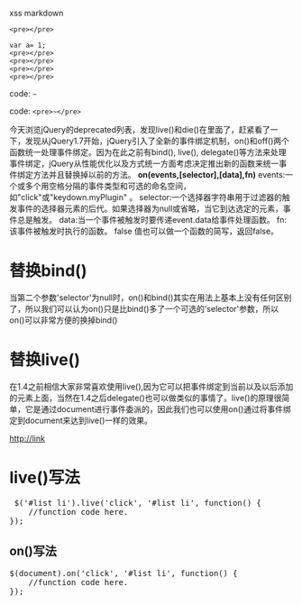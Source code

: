 xss markdown

```
<pre></pre>
```

    var a= 1;
    <pre></pre>
    <pre></pre>
    <pre></pre>
    <pre></pre>



code: `~`

code: `<pre>~</pre>`


今天浏览jQuery的deprecated列表，发现live()和die()在里面了，赶紧看了一下，发现从jQuery1.7开始，jQuery引入了全新的事件绑定机制，on()和off()两个函数统一处理事件绑定。因为在此之前有bind(), live(), delegate()等方法来处理事件绑定，jQuery从性能优化以及方式统一方面考虑决定推出新的函数来统一事件绑定方法并且替换掉以前的方法。 **on(events,[selector],[data],fn)** events:一个或多个用空格分隔的事件类型和可选的命名空间，如"click"或"keydown.myPlugin" 。 selector:一个选择器字符串用于过滤器的触发事件的选择器元素的后代。如果选择器为null或省略，当它到达选定的元素，事件总是触发。 data:当一个事件被触发时要传递event.data给事件处理函数。 fn:该事件被触发时执行的函数。 false 值也可以做一个函数的简写，返回false。

# 替换bind()

当第二个参数'selector'为null时，on()和bind()其实在用法上基本上没有任何区别了，所以我们可以认为on()只是比bind()多了一个可选的'selector'参数，所以on()可以非常方便的换掉bind()

# 替换live()

在1.4之前相信大家非常喜欢使用live(),因为它可以把事件绑定到当前以及以后添加的元素上面，当然在1.4之后delegate()也可以做类似的事情了。live()的原理很简单，它是通过document进行事件委派的，因此我们也可以使用on()通过将事件绑定到document来达到live()一样的效果。


<http://link>

# live()写法

<pre> $('#list li').live('click', '#list li', function() {
    //function code here.
});</pre>

## **<span>on()写法</span>**

<pre>$(document).on('click', '#list li', function() {
    //function code here.
});</pre>



